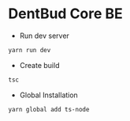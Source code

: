 # DentBud Core BE

- Run dev server
```bash
yarn run dev
```

- Create build
```bash
tsc
```

- Global Installation
```bash
yarn global add ts-node
```